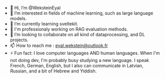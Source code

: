 - 👋 Hi, I’m @WeksteinEyal
- 👀 I’m interested in fields of machine learning, such as large language models.
- 🌱 I’m currently learning sveltekit.
- 💼 I'm professionaly working on RAG evaluation methods.
- 💞️ I’m looking to collaborate on all kind of dataprocessing, and DL projects.
- 📫 How to reach me : eyal.wekstein@outlook.fr
- ⚡ Fun fact: I love computer languages AND human languages. When I'm not doing dev, I'm probably busy studying a new language. I speak French, German, English, but I also can communicate in Latvian, Russian, and a bit of Hebrew and Yiddish.

<!---
WeksteinEyal/WeksteinEyal is a ✨ special ✨ repository because its `README.md` (this file) appears on your GitHub profile.
You can click the Preview link to take a look at your changes.
--->
